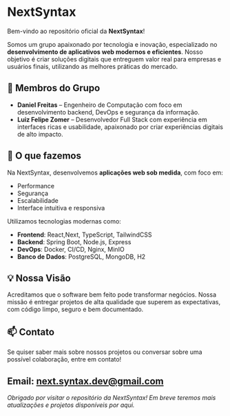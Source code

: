 # NextSyntax

Bem-vindo ao repositório oficial da **NextSyntax**!

Somos um grupo apaixonado por tecnologia e inovação, especializado no **desenvolvimento de aplicativos web modernos e eficientes**. Nosso objetivo é criar soluções digitais que entreguem valor real para empresas e usuários finais, utilizando as melhores práticas do mercado.

## 👥 Membros do Grupo

- **Daniel Freitas** – Engenheiro de Computação com foco em desenvolvimento backend, DevOps e segurança da informação.
- **Luiz Felipe Zomer** – Desenvolvedor Full Stack com experiência em interfaces ricas e usabilidade, apaixonado por criar experiências digitais de alto impacto.

## 🚀 O que fazemos

Na NextSyntax, desenvolvemos **aplicações web sob medida**, com foco em:

- Performance
- Segurança
- Escalabilidade
- Interface intuitiva e responsiva

Utilizamos tecnologias modernas como:

- **Frontend**: React,Next, TypeScript, TailwindCSS
- **Backend**: Spring Boot, Node.js, Express
- **DevOps**: Docker, CI/CD, Nginx, MinIO
- **Banco de Dados**: PostgreSQL, MongoDB, H2

## 💡 Nossa Visão

Acreditamos que o software bem feito pode transformar negócios. Nossa missão é entregar projetos de alta qualidade que superem as expectativas, com código limpo, seguro e bem documentado.

## 📫 Contato

Se quiser saber mais sobre nossos projetos ou conversar sobre uma possível colaboração, entre em contato!

Email: next.syntax.dev@gmail.com
---

_Obrigado por visitar o repositório da NextSyntax! Em breve teremos mais atualizações e projetos disponíveis por aqui._
